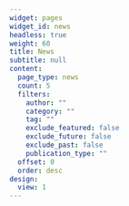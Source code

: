 ```yaml
---
widget: pages
widget_id: news
headless: true
weight: 60
title: News
subtitle: null
content:
  page_type: news
  count: 5
  filters:
    author: ""
    category: ""
    tag: ""
    exclude_featured: false
    exclude_future: false
    exclude_past: false
    publication_type: ""
  offset: 0
  order: desc
design:
  view: 1
---
```

